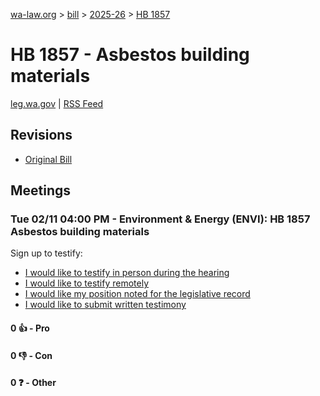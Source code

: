 [wa-law.org](/) > [bill](/bill/) > [2025-26](/bill/2025-26/) > [HB 1857](/bill/2025-26/hb/1857/)

# HB 1857 - Asbestos building materials
[leg.wa.gov](https://app.leg.wa.gov/billsummary?BillNumber=1857&Year=2025&Initiative=false) | [RSS Feed](./rss.xml)

## Revisions
* [Original Bill](1/)

## Meetings
### Tue 02/11 04:00 PM - Environment & Energy (ENVI): HB 1857 Asbestos building materials
Sign up to testify:
* [I would like to testify in person during the hearing](https://app.leg.wa.gov/csi/Testifier/Add?chamber=House&mId=32756&aId=163622&caId=25597&tId=1)
* [I would like to testify remotely](https://app.leg.wa.gov/csi/Testifier/Add?chamber=House&mId=32756&aId=163622&caId=25597&tId=2)
* [I would like my position noted for the legislative record](https://app.leg.wa.gov/csi/Testifier/Add?chamber=House&mId=32756&aId=163622&caId=25597&tId=3)
* [I would like to submit written testimony](https://app.leg.wa.gov/csi/Testifier/Add?chamber=House&mId=32756&aId=163622&caId=25597&tId=4)

#### 0 👍 - Pro

#### 0 👎 - Con

#### 0 ❓ - Other
